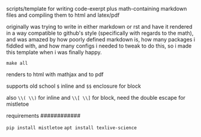 scripts/template for writing code-exerpt plus math-containing markdown files and compiling them to html and latex/pdf

originally was trying to write in either markdown or rst and have it rendered in a way compatible to github's style (specifically with regards to the math), and was amazed by how poorly defined markdown is, how many packages i fiddled with, and how many configs i needed to tweak to do this, so i made this template when i was finally happy. 

``make all``

 renders to html with mathjax and to pdf 

supports old school ``$`` inline and ``$$`` enclosure for  block

also ``\\( \\)`` for inline and ``\\[ \\]`` for block, need the double escape for mistletoe

requirements
############

``pip install mistletoe``
``apt install texlive-science``
